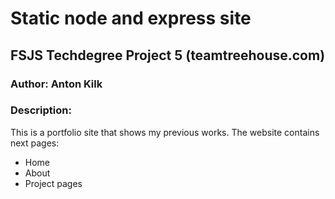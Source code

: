 # Static node and express site

## FSJS Techdegree Project 5 (teamtreehouse.com)

### Author: Anton Kilk

### Description:

This is a portfolio site that shows my previous works. The website contains next pages:
* Home
* About
* Project pages
